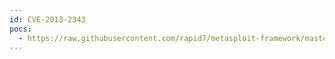 ```yaml
---
id: CVE-2013-2343
pocs:
  - https://raw.githubusercontent.com/rapid7/metasploit-framework/master/modules/exploits/linux/misc/hp_vsa_login_bof.rb
---
```

